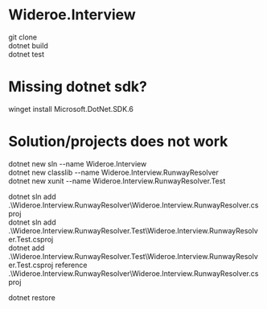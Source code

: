 # Wideroe.Interview
git clone\
dotnet build\
dotnet test

# Missing dotnet sdk?
winget install Microsoft.DotNet.SDK.6

# Solution/projects does not work
dotnet new sln --name Wideroe.Interview\
dotnet new classlib --name Wideroe.Interview.RunwayResolver\
dotnet new xunit --name Wideroe.Interview.RunwayResolver.Test

dotnet sln add .\Wideroe.Interview.RunwayResolver\Wideroe.Interview.RunwayResolver.csproj\
dotnet sln add .\Wideroe.Interview.RunwayResolver.Test\Wideroe.Interview.RunwayResolver.Test.csproj\
dotnet add .\Wideroe.Interview.RunwayResolver.Test\Wideroe.Interview.RunwayResolver.Test.csproj reference .\Wideroe.Interview.RunwayResolver\Wideroe.Interview.RunwayResolver.csproj

dotnet restore
